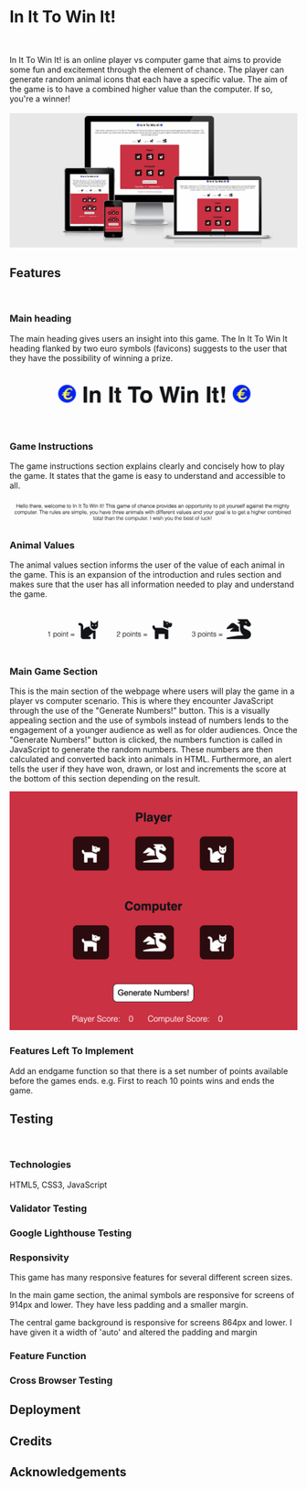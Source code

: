 # In It To Win It!
<br>

In It To Win It! is an online player vs computer game that aims to provide some fun and excitement through the element of chance. The player can generate random animal icons that each have a specific value. The aim of the game is to have a combined higher value than the computer. If so, you're a winner!
<br>
<br>
<img src="./assets/images/multi-device.png">

## Features
<br>

### Main heading

The main heading gives users an insight into this game. The In It To Win It heading flanked by two euro symbols (favicons) suggests to the user that they have the possibility of winning a prize.

<img src="./assets/images/main-heading.png">
<br>
<br>

### Game Instructions

The game instructions section explains clearly and concisely how to play the game. It states that the game is easy to understand and accessible to all.

<img src="./assets/images/game-instructions.png">

### Animal Values

The animal values section informs the user of the value of each animal in the game. This is an expansion of the introduction and rules section and makes sure that the user has all information needed to play and understand the game.

<img src="./assets/images/animal-values.png">

### Main Game Section

This is the main section of the webpage where users will play the game in a player vs computer scenario. This is where they encounter JavaScript through the use of the "Generate Numbers!" button. This is a visually appealing section and the use of symbols instead of numbers lends to the engagement of a younger audience as well as for older audiences. Once the "Generate Numbers!" button is clicked, the numbers function is called in JavaScript to generate the random numbers. These numbers are then calculated and converted back into animals in HTML. Furthermore, an alert tells the user if they have won, drawn, or lost and increments the score at the bottom of this section depending on the result.

<img src="./assets/images/main-game-section.png">

### Features Left To Implement

Add an endgame function so that there is a set number of points available before the games ends. e.g. First to reach 10 points wins and ends the game.

## Testing
<br>

### Technologies

HTML5, CSS3, JavaScript
<br>

### Validator Testing

### Google Lighthouse Testing

### Responsivity

This game has many responsive features for several different screen sizes.

In the main game section, the animal symbols are responsive for screens of 914px and lower. They have less padding and a smaller margin.

The central game background is responsive for screens 864px and lower. I have given it a width of 'auto' and altered the padding and margin

### Feature Function

### Cross Browser Testing

## Deployment

## Credits

## Acknowledgements